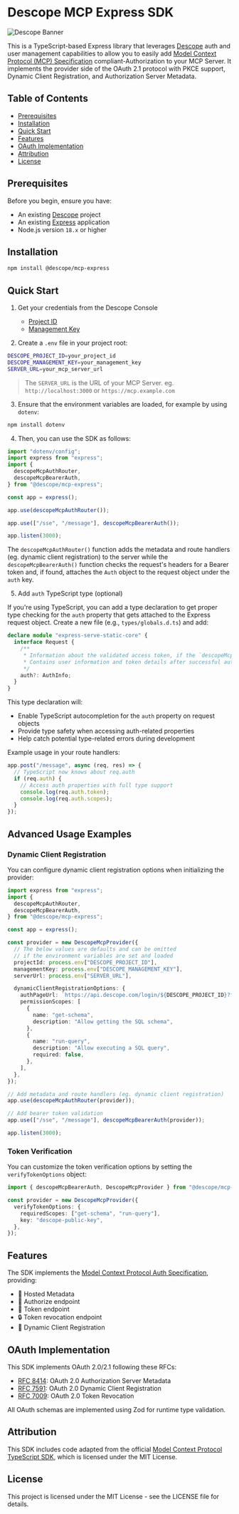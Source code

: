 # Descope MCP Express SDK

![Descope Banner](https://github.com/descope/.github/assets/32936811/d904d37e-e3fa-4331-9f10-2880bb708f64)

This is a TypeScript-based Express library that leverages [Descope](https://www.descope.com/) auth and user management capabilities to allow you to easily add [Model Context Protocol (MCP) Specification](https://spec.modelcontextprotocol.io/specification/2025-03-26/basic/authorization/) compliant-Authorization to your MCP Server. It implements the provider side of the OAuth 2.1 protocol with PKCE support, Dynamic Client Registration, and Authorization Server Metadata.

## Table of Contents

- [Prerequisites](#prerequisites)
- [Installation](#installation)
- [Quick Start](#quick-start)
- [Features](#features)
- [OAuth Implementation](#oauth-implementation)
- [Attribution](#attribution)
- [License](#license)

## Prerequisites

Before you begin, ensure you have:

- An existing [Descope](https://www.descope.com/) project
- An existing [Express](https://expressjs.com/en/starter/installing.html) application
- Node.js version `18.x` or higher

## Installation

```bash
npm install @descope/mcp-express
```

## Quick Start

1. Get your credentials from the Descope Console

   - [Project ID](https://app.descope.com/settings/project)
   - [Management Key](https://app.descope.com/settings/company/managementkeys)

2. Create a `.env` file in your project root:

```bash
DESCOPE_PROJECT_ID=your_project_id
DESCOPE_MANAGEMENT_KEY=your_management_key
SERVER_URL=your_mcp_server_url
```

> The `SERVER_URL` is the URL of your MCP Server.
> eg. `http://localhost:3000` or `https://mcp.example.com`

3. Ensure that the environment variables are loaded, for example by using `dotenv`:

```bash
npm install dotenv
```

4. Then, you can use the SDK as follows:

```typescript
import "dotenv/config";
import express from "express";
import {
  descopeMcpAuthRouter,
  descopeMcpBearerAuth,
} from "@descope/mcp-express";

const app = express();

app.use(descopeMcpAuthRouter());

app.use(["/sse", "/message"], descopeMcpBearerAuth());

app.listen(3000);
```

The `descopeMcpAuthRouter()` function adds the metadata and route handlers (eg. dynamic client registration) to the server while the `descopeMcpBearerAuth()` function checks the request's headers for a Bearer token and, if found, attaches the `Auth` object to the request object under the `auth` key.

5. Add `auth` TypeScript type (optional)

If you're using TypeScript, you can add a type declaration to get proper type checking for the `auth` property that gets attached to the Express request object. Create a new file (e.g., `types/globals.d.ts`) and add:

```typescript
declare module "express-serve-static-core" {
  interface Request {
    /**
     * Information about the validated access token, if the `descopeMcpBearerAuth` middleware was used.
     * Contains user information and token details after successful authentication.
     */
    auth?: AuthInfo;
  }
}
```

This type declaration will:

- Enable TypeScript autocompletion for the `auth` property on request objects
- Provide type safety when accessing auth-related properties
- Help catch potential type-related errors during development

Example usage in your route handlers:

```typescript
app.post("/message", async (req, res) => {
  // TypeScript now knows about req.auth
  if (req.auth) {
    // Access auth properties with full type support
    console.log(req.auth.token);
    console.log(req.auth.scopes);
  }
});
```

## Advanced Usage Examples

### Dynamic Client Registration

You can configure dynamic client registration options when initializing the provider:

```typescript
import express from "express";
import {
  descopeMcpAuthRouter,
  descopeMcpBearerAuth,
} from "@descope/mcp-express";

const app = express();

const provider = new DescopeMcpProvider({
  // The below values are defaults and can be omitted
  // if the environment variables are set and loaded
  projectId: process.env["DESCOPE_PROJECT_ID"],
  managementKey: process.env["DESCOPE_MANAGEMENT_KEY"],
  serverUrl: process.env["SERVER_URL"],

  dynamicClientRegistrationOptions: {
    authPageUrl: `https://api.descope.com/login/${DESCOPE_PROJECT_ID}?flow=consent`,
    permissionScopes: [
      {
        name: "get-schema",
        description: "Allow getting the SQL schema",
      },
      {
        name: "run-query",
        description: "Allow executing a SQL query",
        required: false,
      },
    ],
  },
});

// Add metadata and route handlers (eg. dynamic client registration)
app.use(descopeMcpAuthRouter(provider));

// Add bearer token validation
app.use(["/sse", "/message"], descopeMcpBearerAuth(provider));

app.listen(3000);
```

### Token Verification

You can customize the token verification options by setting the `verifyTokenOptions` object:

```typescript
import { descopeMcpBearerAuth, DescopeMcpProvider } from "@descope/mcp-express";

const provider = new DescopeMcpProvider({
  verifyTokenOptions: {
    requiredScopes: ["get-schema", "run-query"],
    key: "descope-public-key",
  },
});
```

## Features

The SDK implements the [Model Context Protocol Auth Specification](https://spec.modelcontextprotocol.io/), providing:

- 🔐 Hosted Metadata
- 🔑 Authorize endpoint
- 🎫 Token endpoint
- 🔒 Token revocation endpoint
- 📝 Dynamic Client Registration

## OAuth Implementation

This SDK implements OAuth 2.0/2.1 following these RFCs:

- [RFC 8414](https://datatracker.ietf.org/doc/html/rfc8414): OAuth 2.0 Authorization Server Metadata
- [RFC 7591](https://datatracker.ietf.org/doc/html/rfc7591): OAuth 2.0 Dynamic Client Registration
- [RFC 7009](https://datatracker.ietf.org/doc/html/rfc7009): OAuth 2.0 Token Revocation

All OAuth schemas are implemented using Zod for runtime type validation.

## Attribution

This SDK includes code adapted from the official [Model Context Protocol TypeScript SDK](https://github.com/modelcontextprotocol/typescript-sdk), which is licensed under the MIT License.

## License

This project is licensed under the MIT License - see the LICENSE file for details.
